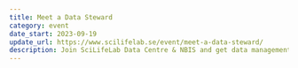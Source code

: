 ```yaml
---
title: Meet a Data Steward
category: event
date_start: 2023-09-19
update_url: https://www.scilifelab.se/event/meet-a-data-steward/
description: Join SciLifeLab Data Centre & NBIS and get data management support. Each event consists of a 15 minutes mini-lecture and a 45 minutes Q&A. 
---
```

